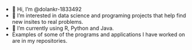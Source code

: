 - 👋 Hi, I’m @dolankr-1833492
- 👀 I’m interested in data science and programing projects that help find new insites to real problems.
- 🌱 I’m currently using R, Python and Java.
- Examples of some of the programs and applications I have worked on are in my repositories.

<!---
dolankr-1833492/dolankr-1833492 is a ✨ special ✨ repository because its `README.md` (this file) appears on your GitHub profile.
You can click the Preview link to take a look at your changes.
--->
